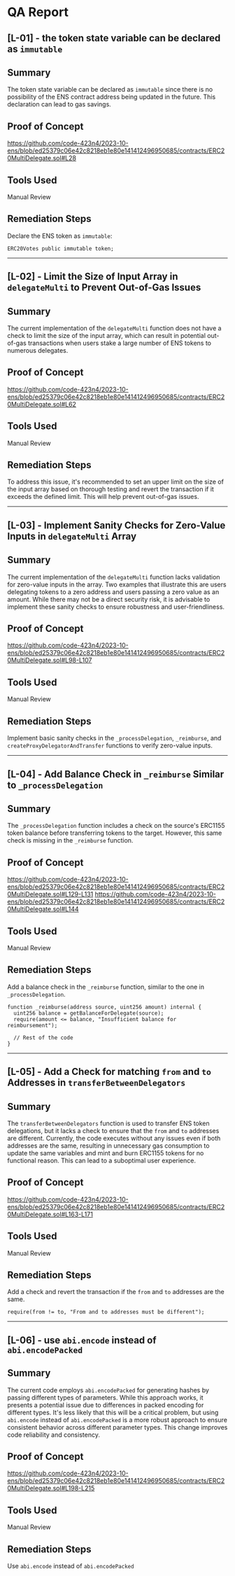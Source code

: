 # QA Report

## **[L-01]** - the token state variable can be declared as `immutable`

## Summary
The token state variable can be declared as `immutable` since there is no possibility of the ENS contract address being updated in the future. This declaration can lead to gas savings.

## Proof of Concept
https://github.com/code-423n4/2023-10-ens/blob/ed25379c06e42c8218eb1e80e141412496950685/contracts/ERC20MultiDelegate.sol#L28

## Tools Used
Manual Review

## Remediation Steps

Declare the ENS token as `immutable`:

```
ERC20Votes public immutable token;
```
---

## **[L-02]** - Limit the Size of Input Array in `delegateMulti` to Prevent Out-of-Gas Issues

## Summary
The current implementation of the `delegateMulti` function does not have a check to limit the size of the input array, which can result in potential out-of-gas transactions when users stake a large number of ENS tokens to numerous delegates.

## Proof of Concept
https://github.com/code-423n4/2023-10-ens/blob/ed25379c06e42c8218eb1e80e141412496950685/contracts/ERC20MultiDelegate.sol#L62

## Tools Used
Manual Review

## Remediation Steps
To address this issue, it's recommended to set an upper limit on the size of the input array based on thorough testing and revert the transaction if it exceeds the defined limit. This will help prevent out-of-gas issues.

---

## **[L-03]** - Implement Sanity Checks for Zero-Value Inputs in `delegateMulti` Array

## Summary
The current implementation of the `delegateMulti` function lacks validation for zero-value inputs in the array. Two examples that illustrate this are users delegating tokens to a zero address and users passing a zero value as an amount. While there may not be a direct security risk, it is advisable to implement these sanity checks to ensure robustness and user-friendliness.

## Proof of Concept
https://github.com/code-423n4/2023-10-ens/blob/ed25379c06e42c8218eb1e80e141412496950685/contracts/ERC20MultiDelegate.sol#L98-L107

## Tools Used
Manual Review

## Remediation Steps
Implement basic sanity checks in the `_processDelegation`, `_reimburse`, and `createProxyDelegatorAndTransfer` functions to verify zero-value inputs.

---

## **[L-04]** - Add Balance Check in `_reimburse` Similar to `_processDelegation`

## Summary
The `_processDelegation` function includes a check on the source's ERC1155 token balance before transferring tokens to the target. However, this same check is missing in the `_reimburse` function.

## Proof of Concept
https://github.com/code-423n4/2023-10-ens/blob/ed25379c06e42c8218eb1e80e141412496950685/contracts/ERC20MultiDelegate.sol#L129-L131
https://github.com/code-423n4/2023-10-ens/blob/ed25379c06e42c8218eb1e80e141412496950685/contracts/ERC20MultiDelegate.sol#L144

## Tools Used
Manual Review

## Remediation Steps

Add a balance check in the `_reimburse` function, similar to the one in `_processDelegation`.

```
function _reimburse(address source, uint256 amount) internal {
  uint256 balance = getBalanceForDelegate(source);
  require(amount <= balance, "Insufficient balance for reimbursement");

  // Rest of the code
}
```
---

## **[L-05]** - Add a Check for matching `from` and `to` Addresses in `transferBetweenDelegators`

## Summary
The `transferBetweenDelegators` function is used to transfer ENS token delegations, but it lacks a check to ensure that the `from` and `to` addresses are different. Currently, the code executes without any issues even if both addresses are the same, resulting in unnecessary gas consumption to update the same variables and mint and burn ERC1155 tokens for no functional reason. This can lead to a suboptimal user experience.


## Proof of Concept
https://github.com/code-423n4/2023-10-ens/blob/ed25379c06e42c8218eb1e80e141412496950685/contracts/ERC20MultiDelegate.sol#L163-L171

## Tools Used
Manual Review

## Remediation Steps
Add a check and revert the transaction if the `from` and `to` addresses are the same.
```
require(from != to, "From and to addresses must be different");
```

---

## **[L-06]** - use `abi.encode` instead of `abi.encodePacked`

## Summary
The current code employs `abi.encodePacked` for generating hashes by passing different types of parameters. While this approach works, it presents a potential issue due to differences in packed encoding for different types. It's less likely that this will be a critical problem, but using `abi.encode` instead of `abi.encodePacked` is a more robust approach to ensure consistent behavior across different parameter types. This change improves code reliability and consistency.

## Proof of Concept
https://github.com/code-423n4/2023-10-ens/blob/ed25379c06e42c8218eb1e80e141412496950685/contracts/ERC20MultiDelegate.sol#L198-L215

## Tools Used
Manual Review

## Remediation Steps
Use `abi.encode` instead of `abi.encodePacked`